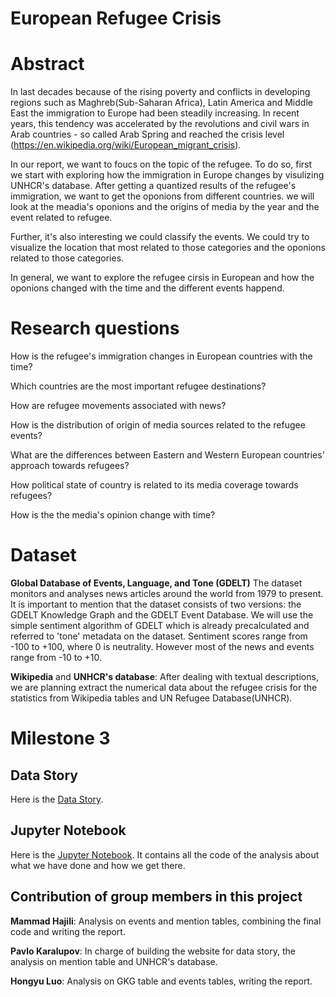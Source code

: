 # European Refugee Crisis

# Abstract
In last decades because of the rising poverty and conflicts in developing regions such as Maghreb(Sub-Saharan Africa), Latin America and Middle East the immigration to Europe had been steadily increasing. In recent years, this tendency was accelerated by the revolutions and civil wars in Arab countries - so called Arab Spring and reached the crisis level (https://en.wikipedia.org/wiki/European_migrant_crisis). 

In our report, we want to foucs on the topic of the refugee. To do so, first we start with exploring how the immigration in Europe changes by visulizing UNHCR's database. After getting a quantized results of the refugee's immigration, we want to get the oponions from different countries. we will look at the meadia's oponions and the origins of media by the year and the event related to refugee.

Further, it's also interesting we could classify the events. We could try to visualize the location that most related to those categories and the oponions related to those categories.

In general, we want to explore the refugee cirsis in European and how the oponions changed with the time and the different events happend.


# Research questions
How is the refugee's immigration changes in European countries with the time?

Which countries are the most important refugee destinations?

How are refugee movements associated with news?

How is the distribution of origin of media sources related to the refugee events?

What are the differences between Eastern and Western European countries' approach towards refugees?

How political state of country is related to its media coverage towards refugees?

How is the the media's opinion change with time?

# Dataset
**Global Database of Events, Language, and Tone (GDELT)** The dataset monitors and analyses news articles around the world from 1979 to present. It is important to mention that the dataset consists of two versions: the GDELT Knowledge Graph and the GDELT Event Database. We will use the simple sentiment algorithm of GDELT which is already precalculated and referred to 'tone' metadata on the dataset. Sentiment scores range from -100 to +100, where 0 is neutrality. However most of the news and events range from -10 to +10.

**Wikipedia** and **UNHCR's database**: After dealing with textual descriptions, we are planning extract the numerical data about the refugee crisis for the statistics from Wikipedia tables and UN Refugee Database(UNHCR).

# Milestone 3

## Data Story
Here is the [Data Story](https://infopaul.github.io/#home).

## Jupyter Notebook
Here is the [Jupyter Notebook](data_exploration.ipynb). It contains all the code of the analysis about what we have done and how we get there.

## Contribution of group members in this project

**Mammad Hajili**: Analysis on events and mention tables, combining the final code and writing the report.

**Pavlo Karalupov**: In charge of building the website for data story, the analysis on mention table and UNHCR's database.

**Hongyu Luo**:  Analysis on GKG table and events tables, writing the report.
